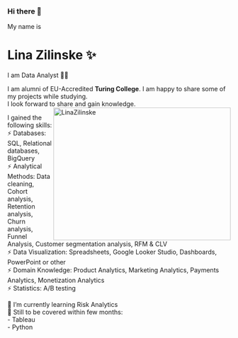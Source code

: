 ### Hi there 👋


My name is 
# **Lina Zilinske** ✨
I am Data Analyst 👩‍💻

I am alumni of EU-Accredited **Turing College**. I am happy to share some of my projects while studying. <br>
I look forward to share and gain knowledge.
<img src ="https://user-images.githubusercontent.com/117217908/221829791-45ac0a78-c030-49c3-80f4-e63fed949f24.jpg" width="400" height="300" align="right" alt= LinaZilinske> <br>


I gained the following skills: <br>
⚡ Databases: SQL, Relational databases, BigQuery <br>
⚡ Analytical Methods: Data cleaning, Cohort analysis, Retention analysis, Churn analysis, Funnel Analysis, Customer segmentation analysis, RFM & CLV <br>
⚡ Data Visualization: Spreadsheets, Google Looker Studio, Dashboards, PowerPoint or other <br>
⚡ Domain Knowledge: Product Analytics, Marketing Analytics, Payments Analytics, Monetization Analytics <br>
⚡ Statistics: A/B testing <br>

🌱 I’m currently learning Risk Analytics <br>
🔭 Still to be covered within few months: <br>
       - Tableau <br>
       - Python <br>


<!--
**linazili/linazili** is a ✨ _special_ ✨ repository because its `README.md` (this file) appears on your GitHub profile.

Here are some ideas to get you started:

- 🔭 I’m currently working on ...
- 🌱 I’m currently learning ...
- 👯 I’m looking to collaborate on ...
- 🤔 I’m looking for help with ...
- 💬 Ask me about ...
- 📫 How to reach me: ...
- 😄 Pronouns: ... 
- ⚡ Fun fact: ...
-->
